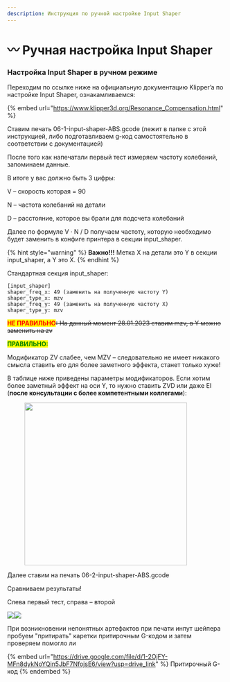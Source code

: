 ```yaml
---
description: Инструкция по ручной настройке Input Shaper
---
```


# 〰️ Ручная настройка Input Shaper

### Настройка Input Shaper в ручном режиме <a href="#docs-internal-guid-35030fe9-7fff-9fb5-7e5e-3d32d27fa122" id="docs-internal-guid-35030fe9-7fff-9fb5-7e5e-3d32d27fa122"></a>

Переходим по ссылке ниже на официальную документацию Klipper’a по настройке Input Shaper, ознакамливаемся:

{% embed url="https://www.klipper3d.org/Resonance_Compensation.html" %}

Ставим печать 06-1-input-shaper-ABS.gcode (лежит в папке с этой инструкцией, либо подготавливаем g-код самостоятельно в соответствии с документацией)

После того как напечатали первый тест измеряем частоту колебаний, запоминаем данные.&#x20;

В итоге у вас должно быть 3 цифры:&#x20;

V – скорость которая = 90

N – частота колебаний на детали&#x20;

D – расстояние, которое вы брали для подсчета колебаний

Далее по формуле  V · N / D получаем частоту, которую необходимо будет заменить в конфиге принтера в секции input\_shaper.&#x20;

{% hint style="warning" %}
**Важно!!!** Метка X на детали это Y в секции input\_shaper, а Y это X.
{% endhint %}

Стандартная секция input\_shaper:

```
[input_shaper]
shaper_freq_x: 49 (заменить на полученную частоту Y)
shaper_type_x: mzv
shaper_freq_y: 49 (заменить на полученную частоту X)
shaper_type_y: mzv
```

<mark style="color:red;">**НЕ ПРАВИЛЬНО**</mark>~~**:** На данный момент 28.01.2023 ставим mzv, в Y можно заменить на zv~~

<mark style="color:green;">**ПРАВИЛЬНО:**</mark>

Модификатор ZV слабее, чем MZV – следовательно не имеет никакого смысла ставить его для более заметного эффекта, станет только хуже!

В таблице ниже приведены параметры модификаторов. Если хотим более заметный эффект на оси Y, то нужно ставить ZVD или даже EI (**после консультации с более компетентными коллегами**):

<figure><img src="https://lh7-us.googleusercontent.com/ReA_doqGaDgkOdeVtRiOWM3RwpnHPrCWtfbBPAPUpR_XAwEN1q13PlGdZ1LamknwbN8XC866BpH--TteRbKTkYkmyV5cQ4ccqxUg-0U791420OAn33-zN-CvYEv4NzG7oDP8Pu1MGAglmFWBASAeE_M" alt="" width="375"><figcaption></figcaption></figure>

Далее ставим на печать 06-2-input-shaper-ABS.gcode

Сравниваем результаты!

Слева первый тест, справа – второй

![](https://lh7-us.googleusercontent.com/JWZbGd6k9yXxgZEpNK_AOmmOQi0q-V7CXq82OFQm89wjSV1kZ9ChFLUlxCzG-YC5wI3qD_BXqHliBKbK1NPETS8UkrtgNFZ4ItMOEYhlhUQysC2JNQ2iROAulctfYFKJuqri1VaY8wpizHnS8ZEBl7g)![](https://lh7-us.googleusercontent.com/Bp92qdrkCjjiej3o0nJOCbn4xmLm6SrInl0T0jDmpAweTBi91OTILIrXimbGB3ujIFrKtrmchxlooSbb7k-BRsdaXEASmFza4QFbRhS3x1wxEGGlQnLvWhMXArSE9K1X7uzJBuPCXekX71YWHSj582s)



При возникновении непонятных артефактов при печати инпут шейпера пробуем "притирать" каретки притирочным G-кодом и затем проверяем помогло ли&#x20;

{% embed url="https://drive.google.com/file/d/1-2OjFY-MFn8dykNoYQin5JbF7NfojsE6/view?usp=drive_link" %}
Притирочный G-код
{% endembed %}

